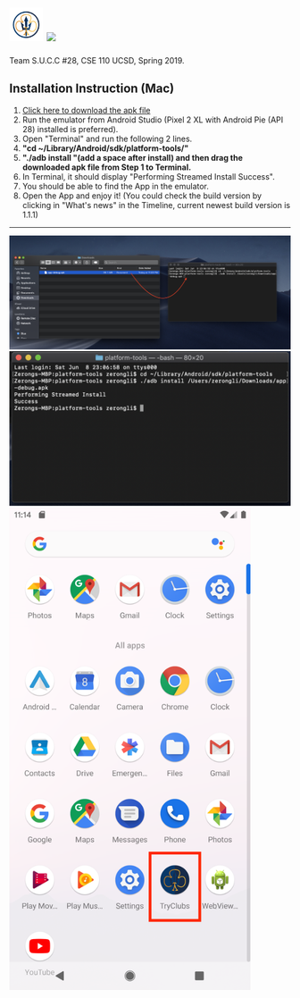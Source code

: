 # <img src="app/src/main/res/drawable-v24/app_logo_artifacts.png" width="60" height="60"> <img src="app/src/main/res/drawable/app_logo.png" height="60">
 
 Team S.U.C.C #28, CSE 110 UCSD, Spring 2019.

## Installation Instruction (Mac)
  1. [Click here to download the apk file](https://drive.google.com/open?id=1qCaEodWc5qqhxDT961YV4JrHltC0u_EP)
  2. Run the emulator from Android Studio (Pixel 2 XL with Android Pie (API 28) installed is preferred).
  3. Open "Terminal" and run the following 2 lines.
  4. **"cd ~/Library/Android/sdk/platform-tools/"**
  5. **"./adb install "(add a space after install) and then drag the downloaded apk file from Step 1 to Terminal.**
  6. In Terminal, it should display "Performing Streamed Install Success".
  7. You should be able to find the App in the emulator.
  8. Open the App and enjoy it! (You could check the build version by clicking in "What's news" in the Timeline, current newest build version is 1.1.1)
---
<img src="app/src/main/res/drawable-v24/s1.png" >
<img src="app/src/main/res/drawable-v24/s2.png" >
<img src="app/src/main/res/drawable-v24/s3.png" width="432" height="864">
